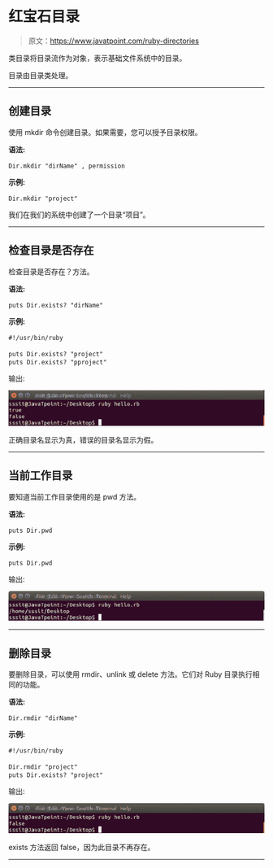# 红宝石目录

> 原文：<https://www.javatpoint.com/ruby-directories>

类目录将目录流作为对象，表示基础文件系统中的目录。

目录由目录类处理。

* * *

## 创建目录

使用 mkdir 命令创建目录。如果需要，您可以授予目录权限。

**语法:**

```
Dir.mkdir "dirName" , permission

```

**示例:**

```
Dir.mkdir "project"

```

我们在我们的系统中创建了一个目录“项目”。

* * *

## 检查目录是否存在

检查目录是否存在？方法。

**语法:**

```
puts Dir.exists? "dirName"

```

**示例:**

```
#!/usr/bin/ruby 

puts Dir.exists? "project" 
puts Dir.exists? "pproject" 

```

输出:

![Ruby directories 1](img/cf8ecb61de246a50e2f26aa752443a12.png)

正确目录名显示为真，错误的目录名显示为假。

* * *

## 当前工作目录

要知道当前工作目录使用的是 pwd 方法。

**语法:**

```
puts Dir.pwd

```

**示例:**

```
puts Dir.pwd 

```

输出:

![Ruby directories 2](img/b29d1c52456effec1d7007c4226a73b7.png)

* * *

## 删除目录

要删除目录，可以使用 rmdir、unlink 或 delete 方法。它们对 Ruby 目录执行相同的功能。

**语法:**

```
Dir.rmdir "dirName"

```

**示例:**

```
#!/usr/bin/ruby 

Dir.rmdir "project" 
puts Dir.exists? "project"

```

输出:

![Ruby directories 3](img/e509f340945ebe88b490b9709fe4c60a.png)

exists 方法返回 false，因为此目录不再存在。

* * *